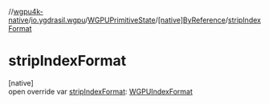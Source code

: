 //[wgpu4k-native](../../../../index.md)/[io.ygdrasil.wgpu](../../index.md)/[WGPUPrimitiveState](../index.md)/[[native]ByReference](index.md)/[stripIndexFormat](strip-index-format.md)

# stripIndexFormat

[native]\
open override var [stripIndexFormat](strip-index-format.md): [WGPUIndexFormat](../../-w-g-p-u-index-format/index.md)
